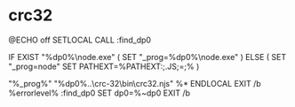 # crc32

@ECHO off SETLOCAL CALL :find\_dp0

IF EXIST "%dp0%\node.exe" \( SET "\_prog=%dp0%\node.exe" \) ELSE \( SET "\_prog=node" SET PATHEXT=%PATHEXT:;.JS;=;% \)

"%\_prog%" "%dp0%..\crc-32\bin\crc32.njs" %\* ENDLOCAL EXIT /b %errorlevel% :find\_dp0 SET dp0=%~dp0 EXIT /b

